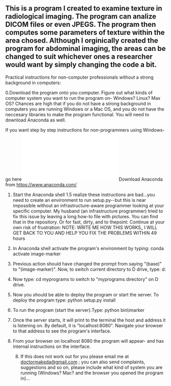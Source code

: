 This is a program I created to examine texture in radiological imaging. 
The program can analize DICOM files or even JPEGS. 
The program then computes some parameters of texture within the area chosed.
Although I orginically created the program for abdominal imaging, the areas can be changed to suit whichever ones a researcher would want by simply changing the code a bit. 
-
Practical instructions for non-computer professionals without a strong background in computers:

0.Download the program onto you computer. 
Figure out what kinds of computer system you want to run the program on- Windows? Linux? Max OS?
Chances are high that if you do not have a strong background in computers you are running Windows or a Mac OS, and you do not have the neccesary libraries to make the program functional. You will need to download Anaconda as well. 

If you want step by step instructions for non-programmers using Windows- go here![howto](howto/howto.org)
Download Anaconda from https://www.anaconda.com/

1. Start the Anaconda shell
1.5 realize these instructions are bad...you need to create an environment to run setup.py--but this is near impossible without an infrastructure-aware programmer looking at your specific computer. My husband (an infrastructure programmer) tried to fix this issue by leaving a long how-to file with pictures. You can find that in the repository. Or for fast, dirty, and to thepoint: Continue at your own risk of frustration:
NOTE: WRITE ME HOW THIS WORKS_ I WILL GET BACK TO YOU AND HELP YOU FIX THE PROBLEMS WITHIN 49 hours
2. In Anaconda shell activate the program's environment by typing:
   conda activate image-marker
3. Previous action should have changed the prompt from saying "(base)"
to "(image-marker)".  Now, to switch current directory to D drive, type:
   d:
   
4. Now type:
   cd myprograms
   to switch to "myprograms directory" on D drive.
5. Now you should be able to deploy the program or start the server. To deploy the program type:
   python setup.py install
6. To run the program (start the server).Type:
     python bin\imarker
6. Once the server starts, it will print to the terminal the host and
address it is listening on.
   By default, it is "localhost:8080".  Navigate your browser to that
address to see the
   program's interface.
7. From your browser on localhost 8080 the program will appear- and has internal instructions on the interface.   
   
   8. If this does not work out for you please email me at doctormakeda@gmail.com ; you can also send complaints, suggestions and so on, please include what kind of system you are running (Windows? Mac? and the browser you opened the program in)...
